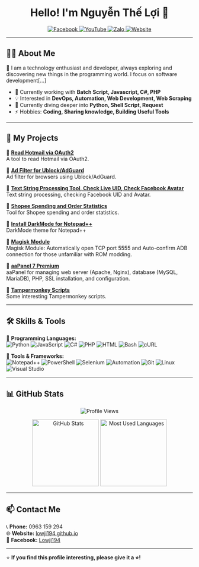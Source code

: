 <h1 align="center">Hello! I'm Nguyễn Thế Lợi 👋</h1>

<p align="center">
  <a href="https://www.facebook.com/Lowji194/" target="_blank">
    <img src="https://img.shields.io/badge/Facebook-%231877F2.svg?style=for-the-badge&logo=facebook&logoColor=white" alt="Facebook">
  </a>
  <a href="http://youtube.com/lowji194" target="_blank">
    <img src="https://img.shields.io/badge/YouTube-%23FF0000.svg?style=for-the-badge&logo=youtube&logoColor=white" alt="YouTube">
  </a>
  <a href="https://zalo.me/0963159294" target="_blank">
    <img src="https://img.shields.io/badge/Zalo-%230182CA.svg?style=for-the-badge&logo=web&logoColor=white" alt="Zalo">
  </a>
  <a href="https://lowji194.github.io/" target="_blank">
    <img src="https://img.shields.io/badge/Website-%23000000.svg?style=for-the-badge&logo=web&logoColor=white" alt="Website">
  </a>
</p>

---

## 👨‍💻 About Me  
🚀 I am a technology enthusiast and developer, always exploring and discovering new things in the programming world. I focus on software development[...]

- 🔭 Currently working with **Batch Script, Javascript, C#, PHP**
- 💡 Interested in **DevOps, Automation, Web Development, Web Scraping**
- 🌱 Currently diving deeper into **Python, Shell Script, Request**
- ⚡ Hobbies: **Coding, Sharing knowledge, Building Useful Tools**

---

## 💼 My Projects  

🔹 **[Read Hotmail via OAuth2](https://theloi.io.vn/hotmail/)**  
A tool to read Hotmail via OAuth2.

🔹 **[Ad Filter for Ublock/AdGuard](https://github.com/lowji194/linh-tinh/blob/main/filter_ads)**  
Ad filter for browsers using Ublock/AdGuard.

🔹 **[Text String Processing Tool, Check Live UID, Check Facebook Avatar](http://lowji194.github.io/cat)**  
Text string processing, checking Facebook UID and Avatar.

🔹 **[Shopee Spending and Order Statistics](https://github.com/lowji194/linh-tinh/tree/main/thong-ke-shopee)**  
Tool for Shopee spending and order statistics.

🔹 **[Install DarkMode for Notepad++](https://github.com/lowji194/Npp-1-Dark)**  
DarkMode theme for Notepad++

🔹 **[Magisk Module](https://github.com/lowji194/linh-tinh/tree/main/Module-Magisk)**  
Magisk Module: Automatically open TCP port 5555 and Auto-confirm ADB connection for those unfamiliar with ROM modding.

🔹 **[aaPanel 7 Premium](https://github.com/lowji194/aaPanel)**  
aaPanel for managing web server (Apache, Nginx), database (MySQL, MariaDB), PHP, SSL installation, and configuration.

🔹 **[Tampermonkey Scripts](https://github.com/lowji194/Tampermonkey)**  
Some interesting Tampermonkey scripts.

---

## 🛠 Skills & Tools  

🔹 **Programming Languages:**  
![Python](https://img.shields.io/badge/Python-%233776AB.svg?style=flat&logo=python&logoColor=white) 
![JavaScript](https://img.shields.io/badge/JavaScript-%23F7DF1E.svg?style=flat&logo=javascript&logoColor=black)
![C#](https://img.shields.io/badge/C%23-%23239120.svg?style=flat&logo=csharp&logoColor=white)
![PHP](https://img.shields.io/badge/PHP-%23777BB4.svg?style=flat&logo=php&logoColor=white)
![HTML](https://img.shields.io/badge/HTML-%23E34F26.svg?style=flat&logo=html5&logoColor=white)
![Bash](https://img.shields.io/badge/Bash-%234EAA25.svg?style=flat&logo=gnu-bash&logoColor=white)
![cURL](https://img.shields.io/badge/cURL-%23007EC6.svg?style=flat&logo=curl&logoColor=white)

🔹 **Tools & Frameworks:**  
![Notepad++](https://img.shields.io/badge/Notepad++-%2388CC02.svg?style=flat&logo=notepad%2B%2B&logoColor=white)
![PowerShell](https://img.shields.io/badge/PowerShell-%23239120.svg?style=flat&logo=powershell&logoColor=white)
![Selenium](https://img.shields.io/badge/Selenium-%2343B02A.svg?style=flat&logo=selenium&logoColor=white)
![Automation](https://img.shields.io/badge/Automation-%23FF6F00.svg?style=flat&logo=robot-framework&logoColor=white)
![Git](https://img.shields.io/badge/Git-%23F05032.svg?style=flat&logo=git&logoColor=white)
![Linux](https://img.shields.io/badge/Linux-%23FCC624.svg?style=flat&logo=linux&logoColor=black)
![Visual Studio](https://img.shields.io/badge/Visual_Studio-%235C2D91.svg?style=flat&logo=visual-studio&logoColor=white)

---

## 📊 GitHub Stats  
<p align="center">
  <img src="https://komarev.com/ghpvc/?username=lowji194&color=orange&style=for-the-badge" alt="Profile Views">
</p>
<p align="center">
  <img height="180em" src="https://github-readme-stats.vercel.app/api?username=lowji194&show_icons=true&theme=radical" alt="GitHub Stats">
  <img height="180em" src="https://github-readme-stats.vercel.app/api/top-langs/?username=lowji194&layout=compact&theme=radical" alt="Most Used Languages">
</p>

---

## 📫 Contact Me  
📞 **Phone:** 0963 159 294  
🌐 **Website:** [lowji194.github.io](https://lowji194.github.io/)  
📌 **Facebook:** [Lowji194](https://www.facebook.com/Lowji194/)  

---

⭐ **If you find this profile interesting, please give it a ⭐!**
